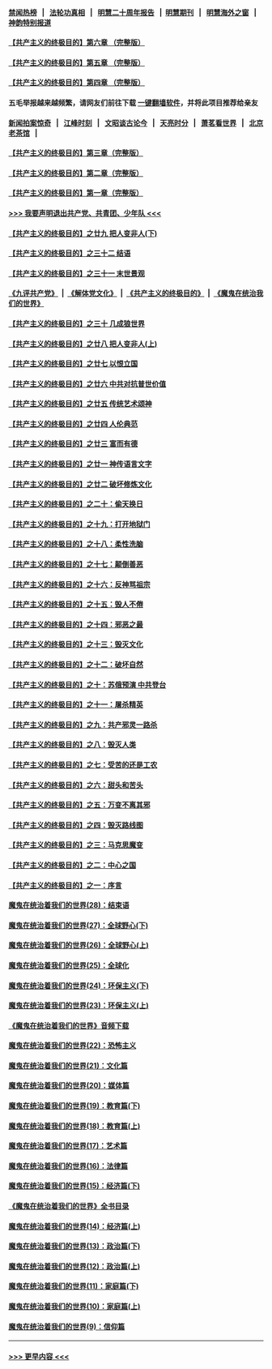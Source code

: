 #### [禁闻热榜](热点新闻.md?=0)  &nbsp;&nbsp;|&nbsp;&nbsp; [法轮功真相](https://github.com/gfw-breaker/truth/blob/master/README.md?=0) &nbsp;&nbsp;|&nbsp;&nbsp; [明慧二十周年报告](https://github.com/gfw-breaker/mh-reports/blob/master/README.md?=0) &nbsp;&nbsp;|&nbsp;&nbsp;[明慧期刊](https://github.com/gfw-breaker/mh-qikan) &nbsp;&nbsp;|&nbsp;&nbsp; [明慧海外之窗](https://github.com/gfw-breaker/mh-news/blob/master/README.md?=0) &nbsp;&nbsp;|&nbsp;&nbsp; [神韵特别报道](https://github.com/gfw-breaker/mh-news/blob/master/shenyun.md?=0)
#### [【共产主义的终极目的】第六章 （完整版）](../pages/nsc422/n11428913.md?t=02240131) 
#### [【共产主义的终极目的】第五章 （完整版）](../pages/nsc422/n11428912.md?t=02240131) 
#### [【共产主义的终极目的】第四章 （完整版）](../pages/nsc422/n11428907.md?t=02240131) 
#### 五毛举报越来越频繁，请网友们前往下载 [一键翻墙软件](https://github.com/gfw-breaker/ssr-accounts)，并将此项目推荐给亲友
#### [新闻拍案惊奇](https://github.com/gfw-breaker/banned-news/blob/master/pages/link4.md) &nbsp;&nbsp;|&nbsp;&nbsp; [江峰时刻](https://github.com/gfw-breaker/banned-news/blob/master/pages/link4.md) &nbsp;&nbsp;|&nbsp;&nbsp; [文昭谈古论今](https://github.com/gfw-breaker/banned-news/blob/master/pages/link4.md) &nbsp;&nbsp;|&nbsp;&nbsp; [天亮时分](https://github.com/gfw-breaker/banned-news/blob/master/pages/link4.md) &nbsp;&nbsp;|&nbsp;&nbsp; [萧茗看世界](https://github.com/gfw-breaker/banned-news/blob/master/pages/link4.md) &nbsp;&nbsp;|&nbsp;&nbsp; [北京老茶馆](https://github.com/gfw-breaker/banned-news/blob/master/pages/link4.md) &nbsp;&nbsp;|&nbsp;&nbsp; 
#### [【共产主义的终极目的】第三章（完整版）](../pages/nsc422/n11428848.md?t=02240131) 
#### [【共产主义的终极目的】第二章（完整版）](../pages/nsc422/n11428831.md?t=02240131) 
#### [【共产主义的终极目的】第一章（完整版）](../pages/nsc422/n11417651.md?t=02240131) 
#### [>>> 我要声明退出共产党、共青团、少年队 <<<](https://github.com/begood0513/goodnews/blob/master/quit/letter.md) 
#### [【共产主义的终极目的】之廿九 把人变非人(下)](../pages/nsc422/n11344140.md?t=02240131) 
#### [【共产主义的终极目的】之三十二 结语](../pages/nsc422/n11360535.md?t=02240131) 
#### [【共产主义的终极目的】之三十一 末世景观](../pages/nsc422/n11351129.md?t=02240131) 
#### [《九评共产党》](https://github.com/begood0513/9ping.md/blob/master/README.md) &nbsp;|&nbsp; [《解体党文化》](../../../../jtdwh.md/blob/master/README.md)  &nbsp;|&nbsp; [《共产主义的终极目的》](../../../../gczydzjmd.md/blob/master/README.md) &nbsp;|&nbsp; [《魔鬼在统治我们的世界》](../../../../mgztzwmdsj.md/blob/master/README.md) 
#### [【共产主义的终极目的】之三十 几成狼世界](../pages/nsc422/n11348280.md?t=02240131) 
#### [【共产主义的终极目的】之廿八 把人变非人(上)](../pages/nsc422/n11340492.md?t=02240131) 
#### [【共产主义的终极目的】之廿七 以恨立国](../pages/nsc422/n11336944.md?t=02240131) 
#### [【共产主义的终极目的】之廿六 中共对抗普世价值](../pages/nsc422/n11324785.md?t=02240131) 
#### [【共产主义的终极目的】之廿五 传统艺术颂神](../pages/nsc422/n11296396.md?t=02240131) 
#### [【共产主义的终极目的】之廿四 人伦典范](../pages/nsc422/n11296397.md?t=02240131) 
#### [【共产主义的终极目的】之廿三 富而有德](../pages/nsc422/n11283598.md?t=02240131) 
#### [【共产主义的终极目的】之廿一 神传语言文字](../pages/nsc422/n11263265.md?t=02240131) 
#### [【共产主义的终极目的】之廿二 破坏修炼文化](../pages/nsc422/n11245728.md?t=02240131) 
#### [【共产主义的终极目的】之二十：偷天换日](../pages/nsc422/n11238846.md?t=02240131) 
#### [【共产主义的终极目的】之十九：打开地狱门](../pages/nsc422/n11206376.md?t=02240131) 
#### [【共产主义的终极目的】之十八：柔性洗脑](../pages/nsc422/n11199994.md?t=02240131) 
#### [【共产主义的终极目的】之十七：颠倒善恶](../pages/nsc422/n11179782.md?t=02240131) 
#### [【共产主义的终极目的】之十六：反神骂祖宗](../pages/nsc422/n11166798.md?t=02240131) 
#### [【共产主义的终极目的】之十五：毁人不倦](../pages/nsc422/n11166792.md?t=02240131) 
#### [【共产主义的终极目的】之十四：邪恶之最](../pages/nsc422/n11150249.md?t=02240131) 
#### [【共产主义的终极目的】之十三：毁灭文化](../pages/nsc422/n11135227.md?t=02240131) 
#### [【共产主义的终极目的】之十二：破坏自然](../pages/nsc422/n11135214.md?t=02240131) 
#### [【共产主义的终极目的】之十：苏俄预演 中共登台](../pages/nsc422/n11118424.md?t=02240131) 
#### [【共产主义的终极目的】之十一：屠杀精英](../pages/nsc422/n11118442.md?t=02240131) 
#### [【共产主义的终极目的】之九：共产邪灵一路杀](../pages/nsc422/n11114139.md?t=02240131) 
#### [【共产主义的终极目的】之八：毁灭人类](../pages/nsc422/n11108503.md?t=02240131) 
#### [【共产主义的终极目的】之七：受苦的还是工农](../pages/nsc422/n11101809.md?t=02240131) 
#### [【共产主义的终极目的】之六：甜头和苦头](../pages/nsc422/n11096971.md?t=02240131) 
#### [【共产主义的终极目的】之五：万变不离其邪](../pages/nsc422/n11091285.md?t=02240131) 
#### [【共产主义的终极目的】之四：毁灭路线图](../pages/nsc422/n11086284.md?t=02240131) 
#### [【共产主义的终极目的】之三：马克思魔变](../pages/nsc422/n11061941.md?t=02240131) 
#### [【共产主义的终极目的】之二：中心之国](../pages/nsc422/n11047728.md?t=02240131) 
#### [【共产主义的终极目的】之一：序言](../pages/nsc422/n11086077.md?t=02240131) 
#### [魔鬼在统治着我们的世界(28)：结束语](../pages/nsc422/n10936246.md?t=02240131) 
#### [魔鬼在统治着我们的世界(27)：全球野心(下)](../pages/nsc422/n10928319.md?t=02240131) 
#### [魔鬼在统治着我们的世界(26)：全球野心(上)](../pages/nsc422/n10900318.md?t=02240131) 
#### [魔鬼在统治着我们的世界(25)：全球化](../pages/nsc422/n10788205.md?t=02240131) 
#### [魔鬼在统治着我们的世界(24)：环保主义(下)](../pages/nsc422/n10695307.md?t=02240131) 
#### [魔鬼在统治着我们的世界(23)：环保主义(上)](../pages/nsc422/n10688613.md?t=02240131) 
#### [《魔鬼在统治着我们的世界》音频下载](../pages/nsc422/n10635553.md?t=02240131) 
#### [魔鬼在统治着我们的世界(22)：恐怖主义](../pages/nsc422/n10614727.md?t=02240131) 
#### [魔鬼在统治着我们的世界(21)：文化篇](../pages/nsc422/n10597706.md?t=02240131) 
#### [魔鬼在统治着我们的世界(20)：媒体篇](../pages/nsc422/n10586579.md?t=02240131) 
#### [魔鬼在统治着我们的世界(19)：教育篇(下)](../pages/nsc422/n10564808.md?t=02240131) 
#### [魔鬼在统治着我们的世界(18)：教育篇(上)](../pages/nsc422/n10526970.md?t=02240131) 
#### [魔鬼在统治着我们的世界(17)：艺术篇](../pages/nsc422/n10499093.md?t=02240131) 
#### [魔鬼在统治着我们的世界(16)：法律篇](../pages/nsc422/n10485969.md?t=02240131) 
#### [魔鬼在统治着我们的世界(15)：经济篇(下)](../pages/nsc422/n10469975.md?t=02240131) 
#### [《魔鬼在统治着我们的世界》全书目录](../pages/nsc422/n10464261.md?t=02240131) 
#### [魔鬼在统治着我们的世界(14)：经济篇(上)](../pages/nsc422/n10457370.md?t=02240131) 
#### [魔鬼在统治着我们的世界(13)：政治篇(下)](../pages/nsc422/n10448270.md?t=02240131) 
#### [魔鬼在统治着我们的世界(12)：政治篇(上)](../pages/nsc422/n10444576.md?t=02240131) 
#### [魔鬼在统治着我们的世界(11)：家庭篇(下)](../pages/nsc422/n10440961.md?t=02240131) 
#### [魔鬼在统治着我们的世界(10)：家庭篇(上)](../pages/nsc422/n10435448.md?t=02240131) 
#### [魔鬼在统治着我们的世界(9)：信仰篇](../pages/nsc422/n10432159.md?t=02240131) 

----
#### [ >>> 更早内容 <<< ](../indexes/nsc422-earlier.md)
